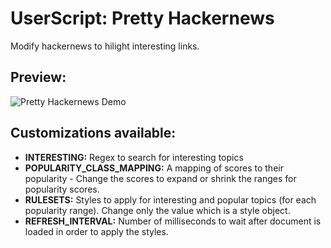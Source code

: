 # UserScript: Pretty Hackernews

Modify hackernews to hilight interesting links.

## Preview:

![Pretty Hackernews Demo](https://i.imgur.com/f8j8WTp.png)

## Customizations available:
- **INTERESTING:** Regex to search for interesting topics
- **POPULARITY_CLASS_MAPPING:** A mapping of scores to their popularity - Change the scores to expand or shrink the ranges for popularity scores.
- **RULESETS:** Styles to apply for interesting and popular topics (for each popularity range). Change only the value which is a style object.
- **REFRESH_INTERVAL:** Number of milliseconds to wait after document is loaded in order to apply the styles.

